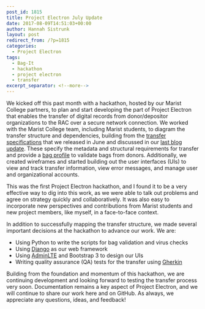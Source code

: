 ```yaml
---
post_id: 1815
title: Project Electron July Update
date: 2017-08-09T14:51:03+00:00
author: Hannah Sistrunk
layout: post
redirect_from: /?p=1815
categories:
  - Project Electron
tags:
  - Bag-It
  - hackathon
  - project electron
  - transfer
excerpt_separator: <!--more-->
---
```

We kicked off this past month with a hackathon, hosted by our Marist College partners, to plan and start developing the part of Project Electron that enables the transfer of digital records from donor/depositor organizations to the RAC over a secure network connection. We worked with the Marist College team, including Marist students, to diagram the transfer structure and dependencies, building from the [transfer specifications](https://github.com/RockefellerArchiveCenter/project_electron/tree/master/transfer) that we released in June and discussed in our [last blog update](/project-electron-june-update). These specify the metadata and structural requirements for transfer and provide a [bag profile](https://github.com/ruebot/bagit-profiles) to validate bags from donors. Additionally, we created wireframes and started building out the user interfaces (UIs) to view and track transfer information, view error messages, and manage user and organizational accounts.<!--more-->

This was the first Project Electron hackathon, and I found it to be a very effective way to dig into this work, as we were able to talk out problems and agree on strategy quickly and collaboratively. It was also easy to incorporate new perspectives and contributions from Marist students and new project members, like myself, in a face-to-face context.

In addition to successfully mapping the transfer structure, we made several important decisions at the hackathon to advance our work. We are:


* Using Python to write the scripts for bag validation and virus checks
* Using [Django](https://www.djangoproject.com/) as our web framework
* Using [AdminLTE](https://adminlte.io/) and Bootstrap 3 to design our UIs
* Writing quality assurance (QA) tests for the transfer using [Gherkin](https://github.com/cucumber/cucumber/wiki/Gherkin)

Building from the foundation and momentum of this hackathon, we are continuing development and looking forward to testing the transfer process very soon. Documentation remains a key aspect of Project Electron, and we will continue to share our work here and on GitHub. As always, we appreciate any questions, ideas, and feedback!
